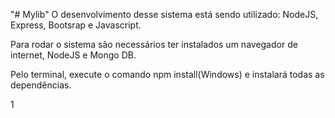 "# Mylib" O desenvolvimento desse sistema está sendo utilizado: NodeJS, Express, Bootsrap e Javascript.

Para rodar o sistema são necessários ter instalados um navegador de internet, NodeJS e Mongo DB.

Pelo terminal, execute o comando npm install(Windows) e instalará todas as dependências.

1